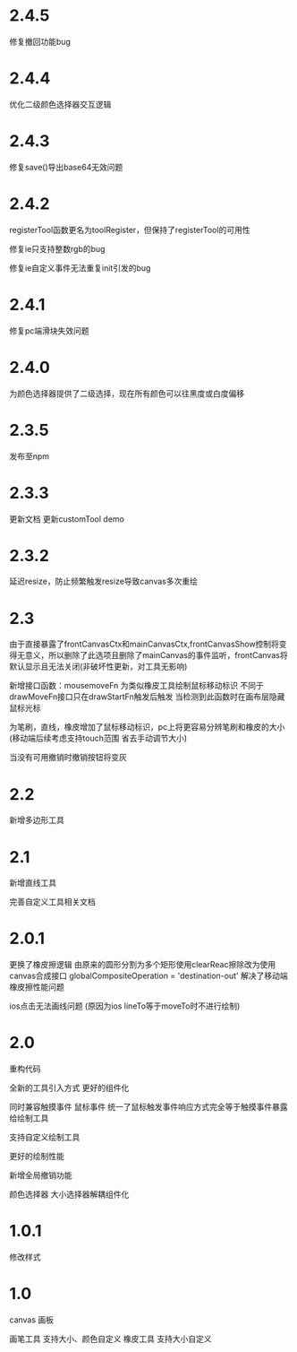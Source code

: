 # 2.4.5

修复撤回功能bug

# 2.4.4

优化二级颜色选择器交互逻辑

# 2.4.3

修复save()导出base64无效问题

# 2.4.2

registerTool函数更名为toolRegister，但保持了registerTool的可用性

修复ie只支持整数rgb的bug

修复ie自定义事件无法重复init引发的bug

# 2.4.1

修复pc端滑块失效问题

# 2.4.0

为颜色选择器提供了二级选择，现在所有颜色可以往黑度或白度偏移

# 2.3.5

发布至npm

# 2.3.3

更新文档
更新customTool demo

# 2.3.2

延迟resize，防止频繁触发resize导致canvas多次重绘

# 2.3

由于直接暴露了frontCanvasCtx和mainCanvasCtx,frontCanvasShow控制将变得无意义，所以删除了此选项且删除了mainCanvas的事件监听，frontCanvas将默认显示且无法关闭(非破坏性更新，对工具无影响)

新增接口函数：mousemoveFn 为类似橡皮工具绘制鼠标移动标识 不同于drawMoveFn接口只在drawStartFn触发后触发 当检测到此函数时在画布层隐藏鼠标光标

为笔刷，直线，橡皮增加了鼠标移动标识，pc上将更容易分辨笔刷和橡皮的大小(移动端后续考虑支持touch范围 省去手动调节大小)

当没有可用撤销时撤销按钮将变灰

# 2.2

新增多边形工具

# 2.1

新增直线工具

完善自定义工具相关文档

# 2.0.1

更换了橡皮擦逻辑
由原来的圆形分割为多个矩形使用clearReac擦除改为使用canvas合成接口 globalCompositeOperation = 'destination-out' 解决了移动端橡皮擦性能问题

ios点击无法画线问题 (原因为ios lineTo等于moveTo时不进行绘制)

# 2.0

重构代码

全新的工具引入方式 更好的组件化

同时兼容触摸事件 鼠标事件
统一了鼠标触发事件响应方式完全等于触摸事件暴露给绘制工具

支持自定义绘制工具

更好的绘制性能

新增全局撤销功能

颜色选择器 大小选择器解耦组件化

# 1.0.1

修改样式

# 1.0

canvas 画板

画笔工具 支持大小、颜色自定义 橡皮工具 支持大小自定义